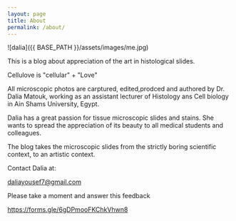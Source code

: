 ```yaml
---
layout: page
title: About
permalink: /about/
---
```


![dalia]({{ BASE_PATH }}/assets/images/me.jpg)

This is a blog about appreciation of the art in histological slides. 


Cellulove is "cellular" + "Love" 


All microscopic photos are carptured, edited,prodced and authored by Dr. Dalia Matouk, working as an assistant lecturer of Histology ans Cell biology in Ain Shams University, Egypt.


Dalia has a great passion for tissue microscopic slides and stains. She wants to spread the appreciation of its beauty to all medical students and colleagues. 


The blog takes the microscopic slides from the strictly boring scientific context, to an artistic context.


Contact Dalia at:


daliayousef7@gmail.com


Please take a moment and answer this feedback

https://forms.gle/6gDPmooFKChkVhwn8
